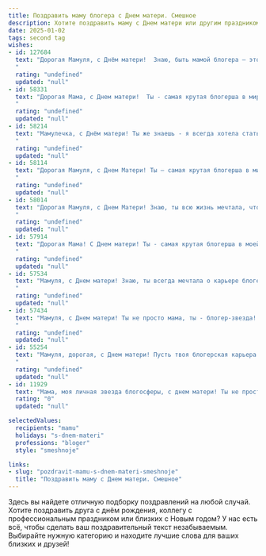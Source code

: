 ```yaml
---
title: Поздравить маму блогера с Днем матери. Смешное
description: Хотите поздравить маму с Днем матери или другим праздником? Наш ИИ создаст незабываемое поздравление, а вы обязательно выделитесь среди других.  
date: 2025-01-02
tags: second tag
wishes:
- id: 127684
  text: "Дорогая Мамуля, с Днём матери!  Знаю, быть мамой блогера – это особый вид экстрима:  постоянный поток селфи, бесконечные хэштеги в реальной жизни, и вместо утренней каши – срочная фотосессия завтрака с волшебным светом.  Держись, ты – суперзвезда родительского инстаграма!  Люблю тебя!
  "
  rating: "undefined"
  updated: "null"
- id: 58331
  text: "Дорогая Мама, с Днем матери!  Ты - самая крутая блогерша в мире, твои посты —  лучший контент! А твои лайки — самая ценная награда! 🤗  🥰  ❤️
  "
  rating: "undefined"
  updated: "null"
- id: 58214
  text: "Мамулечка, с Днём матери! Ты же знаешь - я всегда хотела стать знаменитой, поэтому спасибо, что сделала меня блогером, правда, иногда хочется поменять \"блог\" на \"блок\" и запереться там до конца жизни! 😉 Но шутки шутками, люблю тебя! 💖
  "
  rating: "undefined"
  updated: "null"
- id: 58114
  text: "Дорогая Мамуля, с Днем Матери! Ты – самая крутая блогерша в мире, ведь ты умеешь вести свой личный блог (называемый мной \"жизнь\") с такой любовью, заботой и, конечно же, юмором! Спасибо за лайки, подписки, постоянные обновления и то, что ты всегда в тренде! 🎉🎊🥰
  "
  rating: "undefined"
  updated: "null"
- id: 58014
  text: "Дорогая Мамуля, с Днем Матери! Знаю, ты всю жизнь мечтала, чтобы я стала звездой, а теперь ты можешь гордиться - я звезда интернета! Пусть лайки сыплются на тебя как комментарии на мои посты, а поклонники (в основном, бабушки) будут тебя любить так же сильно, как и меня! 🎉😂
  "
  rating: "undefined"
  updated: "null"
- id: 57914
  text: "Дорогая Мама! С Днем матери! Ты - самая крутая блогерша в моей жизни! Спасибо тебе за лайки и комментарии к моим выходкам, за бесконечный поток советов и за то, что всегда готова поделиться своим экспертным мнением, даже если оно мне не очень нравится 😂😜  С праздником!
  "
  rating: "undefined"
  updated: "null"
- id: 57534
  text: "Мамуля, с Днем матери! Знаю, ты всегда мечтала о карьере блогера, а не о роли \"главного по уходу за детьми\". Но знаешь, у тебя получилось! Ты теперь главный блогер в нашей жизни, и мы твои самые преданные подписчики! 😉🎉
  "
  rating: "undefined"
  updated: "null"
- id: 57434
  text: "Мамуля, с Днем матери! Ты не просто мама, ты - блогер-звезда!  К твоим лайкам я привык, а вот к твоим советам - не очень! 😂  Но  все равно люблю тебя больше всех! 🎉❤️
  "
  rating: "undefined"
  updated: "null"
- id: 55254
  text: "Мамуля, дорогая, с Днем матери! Пусть твоя блогерская карьера расцветает, а лайки бьют ключом как фонтан в твоем ТикТоке! 😂❤️
  "
  rating: "undefined"
  updated: "null"
- id: 11929
  text: "Мама, моя личная звезда блогосферы, с днем матери! Ты не просто мама, ты - главный контент-мейкер в моей жизни. Спасибо за то, что научила меня жить в ритме трендов и не бояться фейлов. Пусть твои посты всегда набирают лайки, а комменты будут только позитивные! Ты - мой супергерой в мире блогов и видосов. С праздником, моя супермама!"
  rating: "0"
  updated: "null"

selectedValues:
  recipients: "mamu"
  holidays: "s-dnem-materi"
  professions: "bloger"
  style: "smeshnoje"

links:
- slug: "pozdravit-mamu-s-dnem-materi-smeshnoje"
  title: "Поздравить маму с Днем матери. Смешное"
---
```


Здесь вы найдете отличную подборку поздравлений на любой случай. 
Хотите поздравить друга с днём рождения, коллегу с профессиональным праздником или близких с Новым годом? У нас есть всё, чтобы сделать ваш поздравительный текст незабываемым. Выбирайте нужную категорию и находите лучшие слова для ваших близких и друзей!
